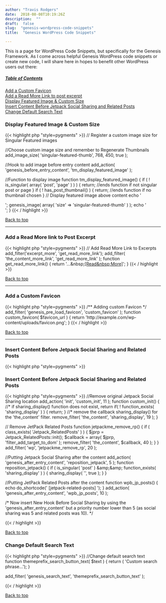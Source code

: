 ```yaml
---
author: "Travis Rodgers"
date:  2018-08-08T10:19:26Z
description:  ""
draft:  false
slug:  "genesis-wordpress-code-snippets"
title:  "Genesis WordPress Code Snippets"

---
```



<p>This is a page for WordPress Code Snippets, but specifically for the Genesis Framework. As I come across helpful Genesis WordPress code snippets or create new code, I will share here in hopes to benefit other WordPress users out there:</p>
<div id="genesis-table-of-contents">
<h5><span style="text-decoration: underline;">Table of Contents</span></h5>
<p><a href="#custom-favicon">Add a Custom Favicon</a><br />
<a href="#read-more-link">Add a Read More Link to post excerpt</a><br />
<a href="#featured-image-custom">Display Featured Image &amp; Custom Size</a><br />
<a href="#insert-content-before-jetpack">Insert Content Before Jetpack Social Sharing and Related Posts</a><br />
<a href="#change-default-search-text">Change Default Search Text</a></p>
</div>
<h3 id="featured-image-custom">Display Featured Image &amp; Custom Size</h3>

{{< highlight php "style=pygments" >}}
// Register a custom image size for Singular Featured images

//Choose custom image size and remember to Regenerate Thumbnails
add_image_size( 'singular-featured-thumb', 768, 450, true ); 

//Hook to add image before entry content
add_action( 'genesis_before_entry_content', 'tm_display_featured_image' );

//Function to display image
function tm_display_featured_image() {
    if ( ! is_singular( array( 'post', 'page' ) ) ) {
        return; //ends function if not singular post or page
    }
    if ( ! has_post_thumbnail() ) {
        return; //ends function if no thumbnail chosen
    }
    // Display featured image above content
    echo '<div class="singular-featured-image">';
        genesis_image( array( 'size' => 'singular-featured-thumb' ) );
    echo '</div>';
}
{{< / highlight >}}

<p><a href="#genesis-table-of-contents">Back to top</a></p>
<hr />
<h3 id="read-more-link">Add a Read More link to Post Excerpt</h3>
{{< highlight php "style=pygments" >}}
// Add Read More Link to Excerpts
add_filter('excerpt_more', 'get_read_more_link');
add_filter( 'the_content_more_link', 'get_read_more_link' );
function get_read_more_link() {
   return '...&amp;nbsp;<a href="' . get_permalink() . '">[Read&amp;nbsp;More]</a>';
}
{{< / highlight >}}
<p><a href="#genesis-table-of-contents">Back to top</a></p>
<hr />
<h3 id="custom-favicon">Add a Custom Favicon</h3>
{{< highlight php "style=pygments" >}}
/** Adding custom Favicon */
add_filter( 'genesis_pre_load_favicon', 'custom_favicon' );
function custom_favicon( $favicon_url ) {
    return 'http://example.com/wp-content/uploads/favicon.png';
}
{{< / highlight >}}

<p><a href="#genesis-table-of-contents">Back to top</a></p>
<hr />
<h3 id="insert-content-before-jetpack">Insert Content Before Jetpack Social Sharing and Related Posts</h3>
{{< highlight php "style=pygments" >}}
<h3>Insert Content Before Jetpack Social Sharing and Related Posts</h3>
{{< highlight php "style=pygments" >}}
//Remove original Jetpack Social Sharing location
add_action( 'init', 'custom_init', 11 );
function custom_init() {
    //* if sharing_display() function does not exist, return
    if( ! function_exists( 'sharing_display' ) ) {
        return;
    }
    //* remove the callback sharing_display() for the 'the_content' filter.
    remove_filter( 'the_content', 'sharing_display', 19 );
}

// Remove JetPack Related Posts
function jetpackme_remove_rp() {
    if ( class_exists( 'Jetpack_RelatedPosts' ) ) {
        $jprp = Jetpack_RelatedPosts::init();
        $callback = array( $jprp, 'filter_add_target_to_dom' );
        remove_filter( 'the_content', $callback, 40 );
    }
}
add_filter( 'wp', 'jetpackme_remove_rp', 20 );

//Putting Jetpack Social Sharing after the content
add_action( 'genesis_after_entry_content', 'reposition_jetpack', 5 );
function reposition_jetpack() {
    if ( is_singular( 'post' ) &amp;amp;&amp;amp; function_exists( 'sharing_display' ) ) {
        sharing_display( '', true );
    }
}

//Putting JetPack Related Posts after the content
function wpb_jp_posts() {
    echo do_shortcode(' [jetpack-related-posts] ');
}
add_action( 'genesis_after_entry_content', 'wpb_jp_posts', 10 );

/* Now insert New Hook Before Social Sharing by using the 
'genesis_after_entry_content' but a priority number lower than 5 
(as social sharing was 5 and related posts was 10). */

{{< / highlight >}}
<p><a href="#genesis-table-of-contents">Back to top</a></p>
<h3 id="change-default-search-text">Change Default Search Text</h3>
{{< highlight php "style=pygments" >}}
//Change default search text
function themeprefix_search_button_text( $text ) {
	return ( 'Custom search phrase...');
	}

add_filter( 'genesis_search_text', 'themeprefix_search_button_text' );

{{< / highlight >}}

<p><a href="#genesis-table-of-contents">Back to top</a></p>




